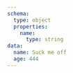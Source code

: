 ```yaml
---
schema:
  type: object
  properties:
    name:
      type: string
data:
  name: Suck me off
  age: 444
---
```

